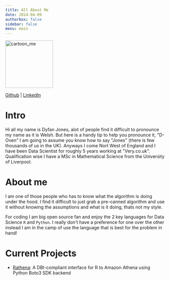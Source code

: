 ```yaml
---
title: All About Me
date: 2014-04-09
authorbox: false
sidebar: false
menu: main
---
```


<img alt = 'cartoon_me' width='150' src='/./about_files/dj_img.png' />

[Github](https://github.com/DyfanJones) | [LinkedIn](https://www.linkedin.com/in/dyfan-jones-a8261799/)

# Intro

Hi all my name is Dyfan Jones, alot of people find it difficult to pronounce my name as it is Welsh. But here is a handy tip to help you pronounce it, "D-Oven" I am going to assume you know how to say "Jones" (there is few thousands of us in the UK). Anyways I come Nort West of England and I have been Data Scientist for roughly 5 years working at "Very.co.uk". Qualification wise I have a MSc in Mathematical Science from the University of Liverpool. 

# About me

I am one of those people who has to know what the algorithm is doing under the hood. I find it difficult to just grab a pre-canned algorithm and use it without knowing the assumptions and what is it doing, thats not my style.

For coding I am big open source fan and enjoy the 2 key languages for Data Science `R` and `Python`. I really don't have a preference for one over the other instead I am in the camp of use the language that is best for the problem in hand!

# Current Projects

* [Rathena](https://github.com/DyfanJones/RAthena): A DBI-compliant interface for R to Amazon Athena using Python Boto3 SDK backend